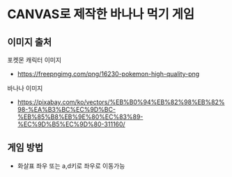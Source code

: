 # CANVAS로 제작한 바나나 먹기 게임

## 이미지 출처

포켓몬 캐릭터 이미지

- https://freepngimg.com/png/16230-pokemon-high-quality-png

바나나 이미지

- https://pixabay.com/ko/vectors/%EB%B0%94%EB%82%98%EB%82%98-%EA%B3%BC%EC%9D%BC-%EB%85%B8%EB%9E%80%EC%83%89-%EC%9D%B5%EC%9D%80-311160/

## 게임 방법

- 화살표 좌우 또는 a,d키로 좌우로 이동가능
